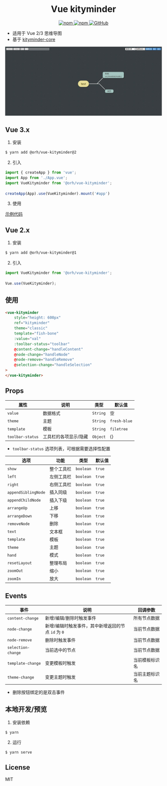 <h1 align="center">
    Vue kityminder
</h1>

<p align="center">
    <a href="https://www.npmjs.com/package/@orh/vue-kityminder">
        <img alt="npm" src="https://img.shields.io/npm/v/@orh/vue-kityminder?color=ea2039">
    </a>
    <a href="https://www.npmjs.com/package/@orh/vue-kityminder">
        <img alt="npm" src="https://img.shields.io/npm/dt/@orh/vue-kityminder?color=ea2039">
    </a>
    <a href="https://github.com/ouronghuang/vue-kityminder">
        <img alt="GitHub" src="https://img.shields.io/github/license/ouronghuang/vue-kityminder">
    </a>
</p>

* 适用于 Vue 2/3 思维导图
* 基于 [kityminder-core](https://github.com/fex-team/kityminder-core)

![demo](./demo.jpg)

## Vue 3.x

1. 安装

```bash
$ yarn add @orh/vue-kityminder@2
```

2. 引入

```javascript
import { createApp } from 'vue';
import App from './App.vue';
import VueKityminder from '@orh/vue-kityminder';

createApp(App).use(VueKityminder).mount('#app')
```

3. 使用

[示例代码](./src/App.vue)

## Vue 2.x

1. 安装

```bash
$ yarn add @orh/vue-kityminder@1
```

2. 引入

```javascript
import VueKityminder from '@orh/vue-kityminder';

Vue.use(VueKityminder);
```

## 使用

```html
<vue-kityminder
    style="height: 600px"
    ref="kityminder"
    theme="classic"
    template="fish-bone"
    :value="val"
    :toolbar-status="toolbar"
    @content-change="handleContent"
    @node-change="handleNode"
    @node-remove="handleRemove"
    @selection-change="handleSelection"
>
</vue-kityminder>
```

## Props

| 属性 | 说明 | 类型 | 默认值 |
| --- | --- | --- | --- |
| `value` | 数据格式 | `String` | 空 |
| `theme` | 主题 | `String` | `fresh-blue` |
| `template` | 模板 | `String` | `filetree` |
| `toolbar-status` | 工具栏的各项显示/隐藏 | `Object` | {} |

* `toolbar-status` 选项列表，可根据需要选择性配置

| 选项 | 功能 | 类型 | 默认值 |
| --- | --- | --- | --- |
| `show` | 整个工具栏 | `boolean` | `true` |
| `left` | 左侧工具栏 | `boolean` | `true` |
| `right` | 右侧工具栏 | `boolean` | `true` |
| `appendSiblingNode` | 插入同级 | `boolean` | `true` |
| `appendChildNode` | 插入下级 | `boolean` | `true` |
| `arrangeUp` | 上移 | `boolean` | `true` |
| `arrangeDown` | 下移 | `boolean` | `true` |
| `removeNode` | 删除 | `boolean` | `true` |
| `text` | 文本框 | `boolean` | `true` |
| `template` | 模板 | `boolean` | `true` |
| `theme` | 主题 | `boolean` | `true` |
| `hand` | 模式 | `boolean` | `true` |
| `resetLayout` | 整理布局 | `boolean` | `true` |
| `zoomOut` | 缩小 | `boolean` | `true` |
| `zoomIn` | 放大 | `boolean` | `true` |

## Events

| 事件 | 说明 | 回调参数 |
| --- | --- | --- |
| `content-change` | 新增/编辑/删除时触发事件 | 所有节点数据 |
| `node-change` | 新增/编辑时触发事件，其中新增返回的节点 `id` 为 `0` | 当前节点数据 |
| `node-remove` | 删除时触发事件 | 当前节点数据 |
| `selection-change` | 当前选中的节点 | 当前节点数据 |
| `template-change` | 变更模板时触发 | 当前模板标识名 |
| `theme-change` | 变更主题时触发 | 当前主题标识名 |

* 删除按钮绑定的是双击事件

## 本地开发/预览

1. 安装依赖

```
$ yarn
```

2. 运行

```
$ yarn serve
```

## License

MIT
